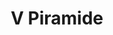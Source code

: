 ---
title: V Piramide

mediaPath: /videos/p_20_js-1080p.mp4
mediaPosition:  [296229.8254746211,4633718.337931467,129.6028928524787]
mediaRotation:  [0.6707996132284927,-0.38407425428221714,-0.3152409214888981,0.5505797013229725]
mediaScale: 1
cameraFOV: 37.5

cameraPosition:  [296226.7804003909,4633716.550511819,128.90099974432715]
cameraTarget:  [296228.1548047853,4633717.35726963,129.21780153611297]
# Pair of camera points and targets: [final point], ... , [entrance point]
cameraPath: [
    [[],[]]
]

animationEntry: 
---